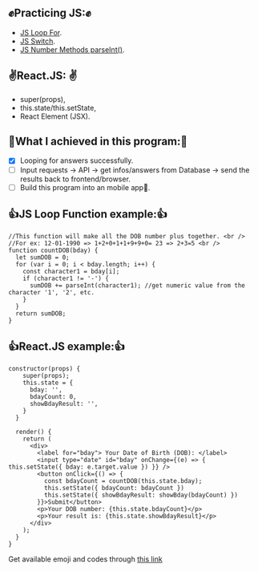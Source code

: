 ## :fist:Practicing JS::fist:
  - [JS Loop For](https://developer.mozilla.org/en-US/docs/Web/JavaScript/Reference/Statements/for).
  - [JS Switch](https://developer.mozilla.org/en-US/docs/Web/JavaScript/Reference/Statements/switch). 
  - [JS Number Methods parseInt()](https://developer.mozilla.org/en-US/docs/Web/JavaScript/Reference/Global_Objects/Number/parseInt).
  
 ## :v:React.JS: :v:
  - super(props), 
  - this.state/this.setState, 
  - React Element (JSX).
  
## :bamboo:What I achieved in this program::bamboo:
  - [x] Looping for answers successfully. 
  - [ ] Input requests -> API -> get infos/answers from Database -> send the results back to frontend/browser.
  - [ ] Build this program into an mobile app:iphone:.

## :thumbsup:JS Loop Function example::thumbsup:
```
//This function will make all the DOB number plus together. <br />
//For ex: 12-01-1990 => 1+2+0+1+1+9+9+0= 23 => 2+3=5 <br />
function countDOB(bday) {
  let sumDOB = 0; 
  for (var i = 0; i < bday.length; i++) { 
    const character1 = bday[i]; 
    if (character1 != '-') { 
      sumDOB += parseInt(character1); //get numeric value from the character '1', '2', etc. 
    }
  } 
  return sumDOB; 
} 
```

## :thumbsup:React.JS example::thumbsup:
```
constructor(props) {
    super(props);    
    this.state = {
      bday: '',
      bdayCount: 0,
      showBdayResult: '',
    } 
  } 

  render() {
    return (
      <div>
        <label for="bday"> Your Date of Birth (DOB): </label>
        <input type="date" id="bday" onChange={(e) => { this.setState({ bday: e.target.value }) }} />
        <button onClick={() => { 
          const bdayCount = countDOB(this.state.bday); 
          this.setState({ bdayCount: bdayCount }) 
          this.setState({ showBdayResult: showBday(bdayCount) }) 
        }}>Submit</button>
        <p>Your DOB number: {this.state.bdayCount}</p> 
        <p>Your result is: {this.state.showBdayResult}</p>
      </div>
    ); 
  } 
} 
```
Get available emoji and codes through [this link](https://www.webpagefx.com/tools/emoji-cheat-sheet/)
